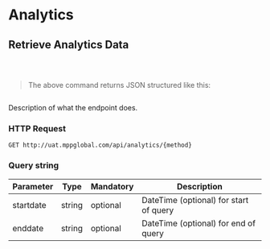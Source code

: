 # Analytics

## Retrieve Analytics Data

```shell

```

```csharp

```

```java

```

> The above command returns JSON structured like this:

```json

```

Description of what the endpoint does.

### HTTP Request

`GET http://uat.mppglobal.com/api/analytics/{method}`

### Query string

Parameter | Type | Mandatory | Description | 
--------- | ------- | ------- | ----------- |
startdate | string | optional | DateTime (optional) for start of query
enddate | string | optional | DateTime (optional) for end of query







